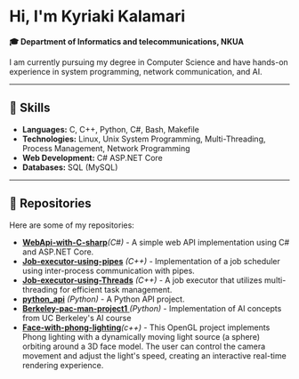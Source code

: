 # Hi, I'm Kyriaki Kalamari

 **🎓 Department of Informatics and telecommunications, NKUA**

I am currently pursuing my degree in Computer Science and have hands-on experience in system programming, network communication, and AI.

---
## 🔧 Skills

- **Languages:** C, C++, Python, C#, Bash, Makefile
- **Technologies:** Linux, Unix System Programming, Multi-Threading, Process Management, Network Programming
- **Web Development:** C# ASP.NET Core
- **Databases:** SQL (MySQL)

---
## 📂 Repositories

Here are some of my repositories:

- [**WebApi-with-C-sharp**](https://github.com/KKalamari/WebApi-with-C-sharp)*(C#)* - A simple web API implementation using C# and ASP.NET Core.
- [**Job-executor-using-pipes**](https://github.com/KKalamari/Job-scheduler-using-pipes) *(C++)* - Implementation of a job scheduler using inter-process communication with pipes.
- [**Job-executor-using-Threads**](https://github.com/KKalamari/Job-executor-using-Threads) *(C++)* - A job executor that utilizes multi-threading for efficient task management.
- [**python_api**](https://github.com/KKalamari/python_api)  *(Python)* - A Python API project.
- [**Berkeley-pac-man-project1** ](https://github.com/KKalamari/Berkeley-pac-man-project1) *(Python)* - Implementation of AI concepts from UC Berkeley's AI course
- [**Face-with-phong-lighting**](https://github.com/KKalamari/Face-with-Phong-Lighting)*(c++)* - This OpenGL project implements Phong lighting with a dynamically moving light source (a sphere) orbiting around a 3D face model. The user can control the camera movement and adjust the light's speed, creating an interactive real-time rendering experience. 

